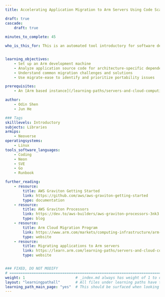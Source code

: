 ```yaml
---
title: Accelerating Application Migration to Arm Servers Using Code Scanning Tools

draft: true
cascade:
    draft: true
    
minutes_to_complete: 45

who_is_this_for: This is an automated tool introductory for software developers and DevOps engineers who are preparing to migrate existing applications to Arm-based server environments. It introduces a static analysis tool (migrate-ease) that simplifies the process by identifying portability challenges early.


learning_objectives:
    - Set up an Arm development machine
    - Analyze application source code for architecture-specific dependencies
    - Understand common migration challenges and solutions
    - Use migrate-ease to identify and prioritize portability issues

prerequisites:
    - An [Arm based instance](/learning-paths/servers-and-cloud-computing/csp/) from a cloud service provider.

author: 
    - Odin Shen
    - Jun He

### Tags
skilllevels: Introductory
subjects: Libraries
armips:
    - Neoverse
operatingsystems:
    - Linux
tools_software_languages:
    - Coding
    - Neon
    - SVE
    - Go
    - Runbook

further_reading:
    - resource:
        title: AWS Graviton Getting Started
        link: https://github.com/aws/aws-graviton-getting-started
        type: documentation
    - resource:
        title: AWS Graviton Processors
        link: https://dev.to/aws-builders/aws-graviton-processors-3nk3
        type: blog
    - resource:
        title: Arm Cloud Migration Program
        link: https://www.arm.com/markets/computing-infrastructure/arm-cloud-migration
        type: website
    - resource:
        title: Migrating applications to Arm servers
        link: https://learn.arm.com/learning-paths/servers-and-cloud-computing/migration/
        type: website


### FIXED, DO NOT MODIFY
# ================================================================================
weight: 1                       # _index.md always has weight of 1 to order correctly
layout: "learningpathall"       # All files under learning paths have this same wrapper
learning_path_main_page: "yes"  # This should be surfaced when looking for related content. Only set for _index.md of learning path content.
---
```

